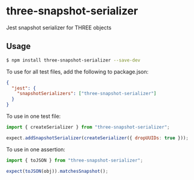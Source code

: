 # three-snapshot-serializer

Jest snapshot serializer for THREE objects

## Usage

```sh
$ npm install three-snapshot-serializer --save-dev
```

To use for all test files, add the following to package.json:

```json
{
  "jest": {
    "snapshotSerializers": ["three-snapshot-serializer"]
  }
}
```

To use in one test file:

```js
import { createSerializer } from "three-snapshot-serializer";

expect.addSnapshotSerializer(createSerializer({ dropUUIDs: true }));
```

To use in one assertion:

```js
import { toJSON } from "three-snapshot-serializer";

expect(toJSON(obj)).matchesSnapshot();
```
